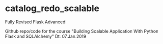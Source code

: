 # catalog_redo_scalable
Fully Revised Flask Advanced

Github repo/code for the course "Building Scalable Application With Python Flask and SQLAlchemy"
Dt: 07.Jan.2019

